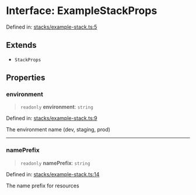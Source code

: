 # Interface: ExampleStackProps

Defined in: [stacks/example-stack.ts:5](https://github.com/sds9/mono/blob/024ca2887091d956c01ca2abca97dc9e147722e2/cdk/src/stacks/example-stack.ts#L5)

## Extends

- `StackProps`

## Properties

### environment

> `readonly` **environment**: `string`

Defined in: [stacks/example-stack.ts:9](https://github.com/sds9/mono/blob/024ca2887091d956c01ca2abca97dc9e147722e2/cdk/src/stacks/example-stack.ts#L9)

The environment name (dev, staging, prod)

***

### namePrefix

> `readonly` **namePrefix**: `string`

Defined in: [stacks/example-stack.ts:14](https://github.com/sds9/mono/blob/024ca2887091d956c01ca2abca97dc9e147722e2/cdk/src/stacks/example-stack.ts#L14)

The name prefix for resources
